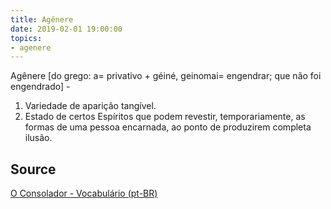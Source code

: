 ```yaml
---
title: Agênere
date: 2019-02-01 19:00:00
topics:
- agenere
---
```


Agênere [do grego: a= privativo + géiné, geinomai= engendrar; que não foi
engendrado] - 
1. Variedade de aparição tangível. 
2. Estado de certos Espíritos que podem revestir, temporariamente, as formas de
   uma pessoa encarnada, ao ponto de produzirem completa ilusão.

## Source
[O Consolador - Vocabulário (pt-BR)](http://www.oconsolador.com.br/linkfixo/vocabulario/principal.html)
